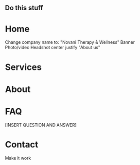 ## Do this stuff

# Home
Change company name to: "Novani Therapy & Wellness"
Banner Photo/video
Headshot
center justify "About us"


# Services



# About

# FAQ
[INSERT QUESTION AND ANSWER]

# Contact
Make it work
